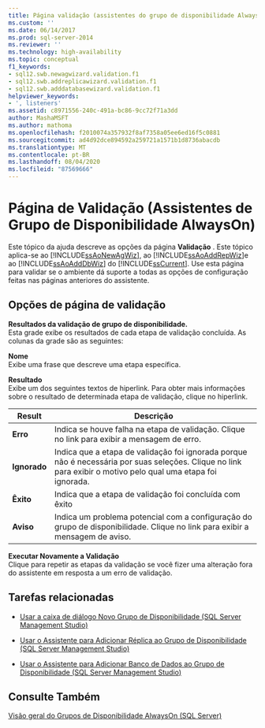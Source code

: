 ```yaml
---
title: Página validação (assistentes do grupo de disponibilidade AlwaysOn) | Microsoft Docs
ms.custom: ''
ms.date: 06/14/2017
ms.prod: sql-server-2014
ms.reviewer: ''
ms.technology: high-availability
ms.topic: conceptual
f1_keywords:
- sql12.swb.newagwizard.validation.f1
- sql12.swb.addreplicawizard.validation.f1
- sql12.swb.adddatabasewizard.validation.f1
helpviewer_keywords:
- ', listeners'
ms.assetid: c8971556-240c-491a-bc86-9cc72f71a3dd
author: MashaMSFT
ms.author: mathoma
ms.openlocfilehash: f2010074a357932f8af7358a05ee6ed16f5c0881
ms.sourcegitcommit: ad4d92dce894592a259721a1571b1d8736abacdb
ms.translationtype: MT
ms.contentlocale: pt-BR
ms.lasthandoff: 08/04/2020
ms.locfileid: "87569666"
---
```

# <a name="validation-page-alwayson-availability-group-wizards"></a>Página de Validação (Assistentes de Grupo de Disponibilidade AlwaysOn)
  Este tópico da ajuda descreve as opções da página **Validação** . Este tópico aplica-se ao [!INCLUDE[ssAoNewAgWiz](../../../includes/ssaonewagwiz-md.md)], ao [!INCLUDE[ssAoAddRepWiz](../../../includes/ssaoaddrepwiz-md.md)]e ao [!INCLUDE[ssAoAddDbWiz](../../../includes/ssaoadddbwiz-md.md)] do [!INCLUDE[ssCurrent](../../../includes/sscurrent-md.md)]. Use esta página para validar se o ambiente dá suporte a todas as opções de configuração feitas nas páginas anteriores do assistente.  
  
##  <a name="validation-page-options"></a><a name="PageOptions"></a>Opções de página de validação  
 **Resultados da validação de grupo de disponibilidade.**  
 Esta grade exibe os resultados de cada etapa de validação concluída. As colunas da grade são as seguintes:  
  
 **Nome**  
 Exibe uma frase que descreve uma etapa específica.  
  
 **Resultado**  
 Exibe um dos seguintes textos de hiperlink. Para obter mais informações sobre o resultado de determinada etapa de validação, clique no hiperlink.  
  
|Result|Descrição|  
|------------|-----------------|  
|**Erro**|Indica se houve falha na etapa de validação. Clique no link para exibir a mensagem de erro.|  
|**Ignorado**|Indica que a etapa de validação foi ignorada porque não é necessária por suas seleções. Clique no link para exibir o motivo pelo qual uma etapa foi ignorada.|  
|**Êxito**|Indica que a etapa de validação foi concluída com êxito|  
|**Aviso**|Indica um problema potencial com a configuração do grupo de disponibilidade.  Clique no link para exibir a mensagem de aviso.|  
  
 **Executar Novamente a Validação**  
 Clique para repetir as etapas da validação se você fizer uma alteração fora do assistente em resposta a um erro de validação.  
  

  
##  <a name="related-tasks"></a><a name="RelatedTasks"></a> Tarefas relacionadas  
  
-   [Usar a caixa de diálogo Novo Grupo de Disponibilidade &#40;SQL Server Management Studio&#41;](use-the-new-availability-group-dialog-box-sql-server-management-studio.md)  
  
-   [Usar o Assistente para Adicionar Réplica ao Grupo de Disponibilidade &#40;SQL Server Management Studio&#41;](use-the-add-replica-to-availability-group-wizard-sql-server-management-studio.md)  
  
-   [Usar o Assistente para Adicionar Banco de Dados ao Grupo de Disponibilidade &#40;SQL Server Management Studio&#41;](availability-group-add-database-to-group-wizard.md)  
  
 
  
## <a name="see-also"></a>Consulte Também  
 [Visão geral do Grupos de Disponibilidade AlwaysOn &#40;SQL Server&#41;](overview-of-always-on-availability-groups-sql-server.md)  
  
  
